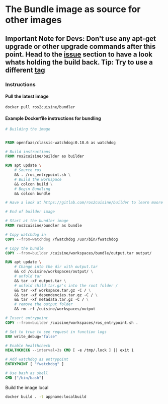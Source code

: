 # The Bundle image as source for other images

## Important Note for Devs: Don't use any apt-get upgrade or other upgrade commands after this point. Head to the [issue](https://gitlab.com/ros2cuisine/bundler/issues) section to have a look whats holding the build back. Tip: Try to use a different [tag](https://hub.docker.com/repository/docker/ros2cuisine/bundler/tags)

### Instructions

#### Pull the latest image

```bash
docker pull ros2cuisine/bundler
```

#### Example Dockerfile instructions for bundling

```Dockerfile
# Building the image


FROM openfaas/classic-watchdog:0.18.6 as watchdog

# Build instructions
FROM ros2cuisine/builder as builder

RUN apt update \
    # Source ros
    && . /ros_entrypoint.sh \
    # Build the workspace
    && colcon build \
    # Begin Bundling
    && colcon bundle

# Have a look at https://gitlab.com/ros2cuisine/builder to learn moore about building instructions

# End of builder image

# Start at the bundler image
FROM ros2cuisine/bundler as bundle

# Copy watchdog in
COPY --from=watchdog /fwatchdog /usr/bin/fwatchdog

# Copy the bundle
COPY --from=builder /cuisine/workspaces/bundle/output.tar output/

RUN apt update \
    # Change into the dir with output.tar
    && cd /cuisine/workspaces/output/ \
    # unfold tar
    && tar -xf output.tar \
    # unfold child tar.gz's into the root folder /
    && tar -xf workspace.tar.gz -C / \
    && tar -xf dependencies.tar.gz -C / \
    && tar -xf metadata.tar.gz -C / \
    # remove the output folder
    && rm -rf /cuisine/workspaces/output

# Insert entrypoint
COPY --from=builder /cuisine/workspaces/ros_entrypoint.sh .

# Set to true to see request in function logs
ENV write_debug="false"

# Enable healthcheck
HEALTHCHECK --interval=3s CMD [ -e /tmp/.lock ] || exit 1

# Add watchdog as entrypoint
ENTRYPOINT [ "fwatchdog" ]

# Use bash as shell
CMD ["/bin/bash"]
```

Build the image local

```bash
docker build . -t appname:localbuild
```
